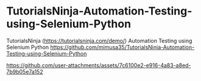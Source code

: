 # TutorialsNinja-Automation-Testing-using-Selenium-Python
TutorialsNinja (https://tutorialsninja.com/demo/) Automation Testing using Selenium Python https://github.com/mimusa35/TutorialsNinja-Automation-Testing-using-Selenium-Python




https://github.com/user-attachments/assets/7c6100e2-e916-4a83-a8ed-7b9b05e7a152

